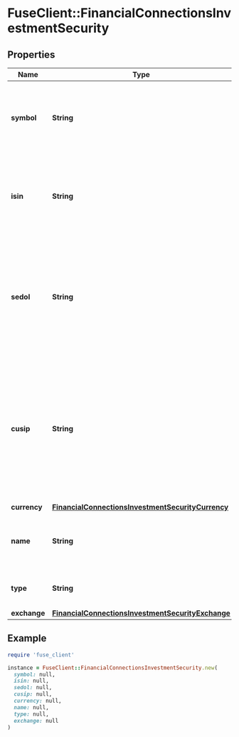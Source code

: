 # FuseClient::FinancialConnectionsInvestmentSecurity

## Properties

| Name | Type | Description | Notes |
| ---- | ---- | ----------- | ----- |
| **symbol** | **String** | The trading symbol for publicly traded securities, or a short identifier if available. |  |
| **isin** | **String** | The International Securities Identification Number (ISIN) uniquely identifies the security. | [optional] |
| **sedol** | **String** | The Stock Exchange Daily Official List (SEDOL) code uniquely identifies the security, primarily used in the United Kingdom and Ireland. | [optional] |
| **cusip** | **String** | The Committee on Uniform Securities Identification Procedures (CUSIP) number uniquely identifies the security, primarily used in the United States and Canada. | [optional] |
| **currency** | [**FinancialConnectionsInvestmentSecurityCurrency**](FinancialConnectionsInvestmentSecurityCurrency.md) |  |  |
| **name** | **String** | A descriptive name for the security, suitable for display. | [optional] |
| **type** | **String** | The type of security (e.g., equity, mutual fund) | [optional] |
| **exchange** | [**FinancialConnectionsInvestmentSecurityExchange**](FinancialConnectionsInvestmentSecurityExchange.md) |  | [optional] |

## Example

```ruby
require 'fuse_client'

instance = FuseClient::FinancialConnectionsInvestmentSecurity.new(
  symbol: null,
  isin: null,
  sedol: null,
  cusip: null,
  currency: null,
  name: null,
  type: null,
  exchange: null
)
```

